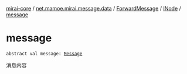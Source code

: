 [mirai-core](../../../index.md) / [net.mamoe.mirai.message.data](../../index.md) / [ForwardMessage](../index.md) / [INode](index.md) / [message](./message.md)

# message

`abstract val message: `[`Message`](../../-message/index.md)

消息内容

